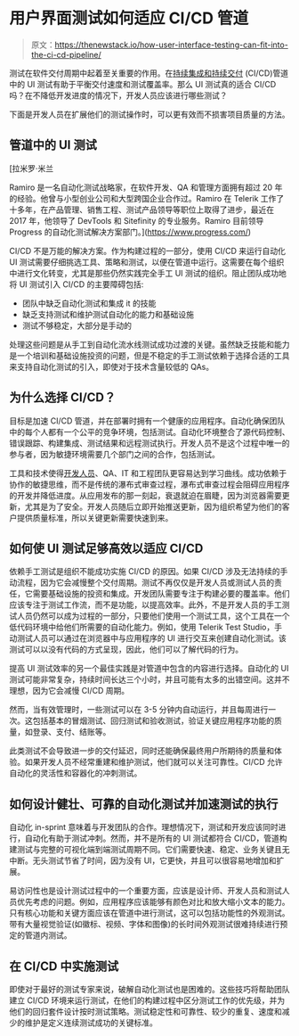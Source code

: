 # 用户界面测试如何适应 CI/CD 管道

> 原文：<https://thenewstack.io/how-user-interface-testing-can-fit-into-the-ci-cd-pipeline/>

测试在软件交付周期中起着至关重要的作用。在[持续集成和持续交付](https://thenewstack.io/category/ci-cd/) (CI/CD)管道中的 UI 测试有助于平衡交付速度和测试覆盖率。那么 UI 测试真的适合 CI/CD 吗？在不降低开发进度的情况下，开发人员应该进行哪些测试？

下面是开发人员在扩展他们的测试操作时，可以更有效而不损害项目质量的方法。

## 管道中的 UI 测试

 [拉米罗·米兰

Ramiro 是一名自动化测试战略家，在软件开发、QA 和管理方面拥有超过 20 年的经验。他曾与小型创业公司和大型跨国企业合作过。Ramiro 在 Telerik 工作了十多年，在产品管理、销售工程、测试产品领导等职位上取得了进步，最近在 2017 年，他领导了 DevTools 和 Sitefinity 的专业服务。Ramiro 目前领导 Progress 的自动化测试解决方案部门。](https://www.progress.com/) 

CI/CD 不是万能的解决方案。作为构建过程的一部分，使用 CI/CD 来运行自动化 UI 测试需要仔细挑选工具、策略和测试，以便在管道中运行。这需要在每个组织中进行文化转变，尤其是那些仍然实践完全手工 UI 测试的组织。阻止团队成功地将 UI 测试引入 CI/CD 的主要障碍包括:

*   团队中缺乏自动化测试和集成 it 的技能
*   缺乏支持测试和维护测试自动化的能力和基础设施
*   测试不够稳定，大部分是手动的

处理这些问题是从手工到自动化流水线测试成功过渡的关键。虽然缺乏技能和能力是一个培训和基础设施投资的问题，但是不稳定的手工测试依赖于选择合适的工具来支持自动化测试的引入，即使对于技术含量较低的 QAs。

## 为什么选择 CI/CD？

目标是加速 CI/CD 管道，并在部署时拥有一个健康的应用程序。自动化确保团队中的每个人都有一个公平的竞争环境，包括测试。自动化环境整合了源代码控制、错误跟踪、构建集成、测试结果和远程测试执行。开发人员不是这个过程中唯一的参与者，因为敏捷环境需要几个部门之间的合作，包括测试。

工具和技术使得[开发人员](https://thenewstack.io/category/devops/)、QA、IT 和工程团队更容易达到学习曲线。成功依赖于协作的敏捷思维，而不是传统的瀑布式审查过程，瀑布式审查过程会阻碍应用程序的开发并降低进度。从应用发布的那一刻起，衰退就迫在眉睫，因为浏览器需要更新，尤其是为了安全。开发人员随后立即开始推送更新，因为组织希望为他们的客户提供质量标准，所以关键更新需要快速到来。

## 如何使 UI 测试足够高效以适应 CI/CD

依赖手工测试是组织不能成功实施 CI/CD 的原因。如果 CI/CD 涉及无法持续的手动流程，因为它会减慢整个交付周期。测试不再仅仅是开发人员或测试人员的责任，它需要基础设施的投资和集成。开发团队需要专注于构建必要的覆盖率。他们应该专注于测试工作流，而不是功能，以提高效率。此外，不是开发人员的手工测试人员仍然可以成为过程的一部分，只要他们使用一个测试工具，这个工具在一个低代码环境中给他们所需要的自动化能力。例如，使用 Telerik Test Studio，手动测试人员可以通过在浏览器中与应用程序的 UI 进行交互来创建自动化测试。该测试可以以没有代码的方式呈现，因此，他们可以了解代码的行为。

提高 UI 测试效率的另一个最佳实践是对管道中包含的内容进行选择。自动化的 UI 测试可能非常复杂，持续时间长达三个小时，并且可能有太多的出错空间。这并不理想，因为它会减慢 CI/CD 周期。

然而，当有效管理时，一些测试可以在 3-5 分钟内自动运行，并且每周进行一次。这包括基本的冒烟测试、回归测试和验收测试，验证关键应用程序功能的质量，如登录、支付、结账等。

此类测试不会导致进一步的交付延迟，同时还能确保最终用户所期待的质量和体验。如果开发人员不经常重建和维护测试，他们就可以关注可靠性。CI/CD 允许自动化的灵活性和容器化的冲刺测试。

## 如何设计健壮、可靠的自动化测试并加速测试的执行

自动化 in-sprint 意味着与开发团队的合作。理想情况下，测试和开发应该同时进行，自动化有助于测试冲刺。然而，并不是所有的 UI 测试都符合 CI/CD，管道构建测试与完整的可视化端到端测试周期不同。它们需要快速、稳定、业务关键且无中断。无头测试节省了时间，因为没有 UI，它更快，并且可以很容易地增加和扩展。

易访问性也是设计测试过程中的一个重要方面，应该是设计师、开发人员和测试人员优先考虑的问题。例如，应用程序应该能够有颜色对比和放大缩小文本的能力。只有核心功能和关键方面应该在管道中进行测试，这可以包括功能性的外观测试。带有大量视觉验证(如徽标、视频、字体和图像)的长时间外观测试很难持续进行预定的管道内测试。

## 在 CI/CD 中实施测试

即使对于最好的测试专家来说，破解自动化测试也是困难的。这些技巧将帮助团队建立 CI/CD 环境来运行测试，在他们的构建过程中区分测试工作的优先级，并为他们的回归套件设计按时测试策略。测试稳定性和可靠性、较少的重复、速度和减少的维护是定义连续测试成功的关键标准。

<svg xmlns:xlink="http://www.w3.org/1999/xlink" viewBox="0 0 68 31" version="1.1"><title>Group</title> <desc>Created with Sketch.</desc></svg>